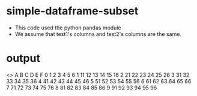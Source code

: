# simple-dataframe-subset
- This code used the python pandas module
- We assume that test1's columns and test2's columns are the same.

# output
<<test1>>
      A    B    C    D    E    F
0     1    2    3    4    5    6
1    11   12   13   14   15   16
2    21   22   23   24   25   26
3    31   32   33   34   35   36
4    41   42   43   44   45   46
5    51   52   53   54   55   56
6    61   62   63   64   65   66
7    71   72   73   74   75   76
8    81   82   83   84   85   86
9    91   92   93   94   95   96
